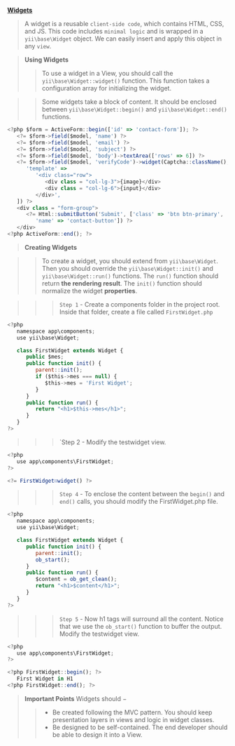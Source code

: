 **[Widgets](https://www.tutorialspoint.com/yii/yii_widgets.htm)**

> A widget is a reusable `client-side code`, which contains HTML, CSS, and JS. This code includes `minimal logic` and is wrapped in a `yii\base\Widget` object. We can easily insert and apply this object in any `view`.

> **Using Widgets**
>> To use a widget in a View, you should call the `yii\base\Widget::widget()` function. This function takes a configuration array for initializing the widget. 

>> Some widgets take a block of content. It should be enclosed between `yii\base\Widget::begin()` and `yii\base\Widget::end()` functions. 

```javascript
<?php $form = ActiveForm::begin(['id' => 'contact-form']); ?> 
   <?= $form->field($model, 'name') ?> 
   <?= $form->field($model, 'email') ?> 
   <?= $form->field($model, 'subject') ?> 
   <?= $form->field($model, 'body')->textArea(['rows' => 6]) ?> 
   <?= $form->field($model, 'verifyCode')->widget(Captcha::className(), [ 
      'template' =>
         '<div class="row">
            <div class = "col-lg-3">{image}</div>
            <div class = "col-lg-6">{input}</div>
         </div>', 
   ]) ?> 
   <div class = "form-group"> 
      <?= Html::submitButton('Submit', ['class' => 'btn btn-primary',
         'name' => 'contact-button']) ?> 
   </div> 
<?php ActiveForm::end(); ?> 
```

> **Creating Widgets**

>> To create a widget, you should extend from `yii\base\Widget`. Then you should override the `yii\base\Widget::init()` and `yii\base\Widget::run()` functions. The `run()` function should return **the rendering result**. The `init()` function should normalize the widget **properties**.

>>> `Step 1` - Create a components folder in the project root. Inside that folder, create a file called `FirstWidget.php`

```javascript
<?php 
   namespace app\components; 
   use yii\base\Widget; 

   class FirstWidget extends Widget { 
      public $mes; 
      public function init() { 
         parent::init(); 
         if ($this->mes === null) { 
            $this->mes = 'First Widget'; 
         } 
      }  
      public function run() { 
         return "<h1>$this->mes</h1>"; 
      } 
   } 
?>
```

>>> `Step 2 - Modify the testwidget view.

```javascript
<?php 
   use app\components\FirstWidget; 
?> 

<?= FirstWidget∷widget() ?>
```

>>> `Step 4` - To enclose the content between the `begin()` and `end()` calls, you should modify the FirstWidget.php file.

```javascript
<?php
   namespace app\components;
   use yii\base\Widget;

   class FirstWidget extends Widget {
      public function init() {
         parent::init();
         ob_start();
      }
      public function run() {
         $content = ob_get_clean();
         return "<h1>$content</h1>";
      }
   }
?> 
```

>>> `Step 5` - Now h1 tags will surround all the content. Notice that we use the `ob_start()` function to buffer the output. Modify the testwidget view.

```javascript
<?php
   use app\components\FirstWidget;
?>

<?php FirstWidget::begin(); ?>
   First Widget in H1
<?php FirstWidget::end(); ?>
```

> **Important Points** Widgets should −
>> * Be created following the MVC pattern. You should keep presentation layers in views and logic in widget classes.
>> * Be designed to be self-contained. The end developer should be able to design it into a View.